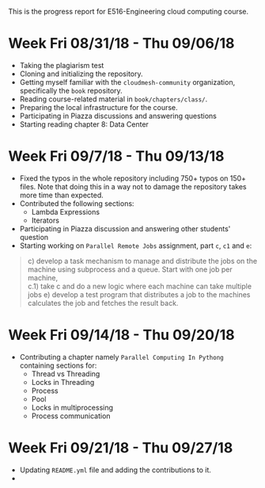 This is the progress report for E516-Engineering cloud computing course.

# Week Fri 08/31/18 - Thu 09/06/18
* Taking the plagiarism test
* Cloning and initializing the repository. 
* Getting myself familiar with the `cloudmesh-community` organization, specifically the `book` repository.
* Reading course-related material in `book/chapters/class/`. 
* Preparing the local infrastructure for the course. 
* Participating in Piazza discussions and answering questions
* Starting reading chapter 8: Data Center

# Week Fri 09/7/18 - Thu 09/13/18

* Fixed the typos in the whole repository including 750+ typos on 150+ files. Note that doing this in a way not to damage the repository takes more time than expected.  
* Contributed the following sections:
	* Lambda Expressions
	* Iterators 
* Participating in Piazza discussion and answering other students' question
* Starting working on `Parallel Remote Jobs` assignment, part `c`, `c1` and `e`: 
> c) develop a task mechanism to manage and distribute the jobs on the machine using subprocess and a queue. Start with one job per machine,  
c.1) take c and do a new logic where each machine can take multiple jobs
e) develop a test program that distributes a job to the machines calculates the job and fetches the result back. 

# Week Fri 09/14/18 - Thu 09/20/18

* Contributing a chapter namely `Parallel Computing In Pythong` containing sections for:
	* Thread vs Threading 
	* Locks in Threading
  * Process
  * Pool
  * Locks in multiprocessing
  * Process communication

# Week Fri 09/21/18 - Thu 09/27/18

* Updating `README.yml` file and adding the contributions to it. 
*

